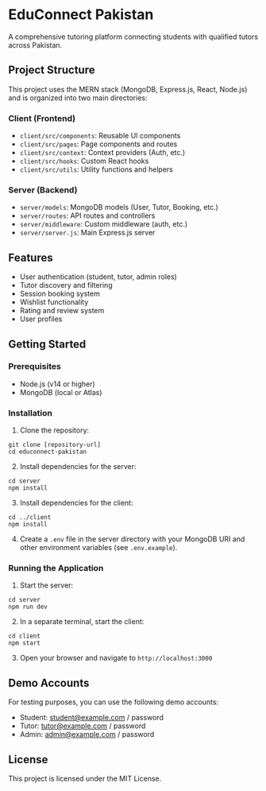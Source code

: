 
# EduConnect Pakistan

A comprehensive tutoring platform connecting students with qualified tutors across Pakistan.

## Project Structure

This project uses the MERN stack (MongoDB, Express.js, React, Node.js) and is organized into two main directories:

### Client (Frontend)
- `client/src/components`: Reusable UI components
- `client/src/pages`: Page components and routes
- `client/src/context`: Context providers (Auth, etc.)
- `client/src/hooks`: Custom React hooks
- `client/src/utils`: Utility functions and helpers

### Server (Backend)
- `server/models`: MongoDB models (User, Tutor, Booking, etc.)
- `server/routes`: API routes and controllers
- `server/middleware`: Custom middleware (auth, etc.)
- `server/server.js`: Main Express.js server

## Features

- User authentication (student, tutor, admin roles)
- Tutor discovery and filtering
- Session booking system
- Wishlist functionality
- Rating and review system
- User profiles

## Getting Started

### Prerequisites
- Node.js (v14 or higher)
- MongoDB (local or Atlas)

### Installation

1. Clone the repository:
```
git clone [repository-url]
cd educonnect-pakistan
```

2. Install dependencies for the server:
```
cd server
npm install
```

3. Install dependencies for the client:
```
cd ../client
npm install
```

4. Create a `.env` file in the server directory with your MongoDB URI and other environment variables (see `.env.example`).

### Running the Application

1. Start the server:
```
cd server
npm run dev
```

2. In a separate terminal, start the client:
```
cd client
npm start
```

3. Open your browser and navigate to `http://localhost:3000`

## Demo Accounts

For testing purposes, you can use the following demo accounts:

- Student: student@example.com / password
- Tutor: tutor@example.com / password
- Admin: admin@example.com / password

## License

This project is licensed under the MIT License.
